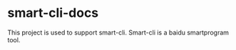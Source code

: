 # smart-cli-docs
This project is used to support smart-cli. Smart-cli is a baidu smartprogram tool. 
